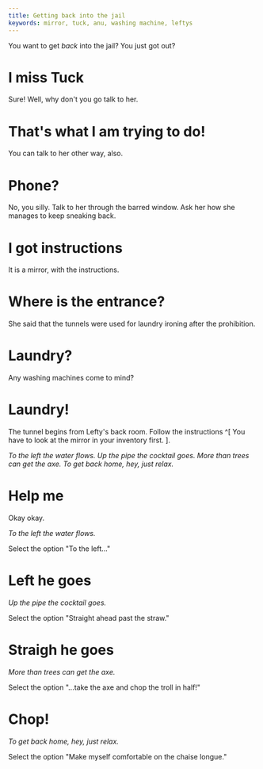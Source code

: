 ```yaml
---
title: Getting back into the jail
keywords: mirror, tuck, anu, washing machine, leftys
---
```


You want to get _back_ into the jail? You just got out?

# I miss Tuck
Sure! Well, why don't you go talk to her.

# That's what I am trying to do!
You can talk to her other way, also.

# Phone?
No, you silly. Talk to her through the barred window.
Ask her how she manages to keep sneaking back.

# I got instructions
It is a mirror, with the instructions.

# Where is the entrance?
She said that the tunnels were used for laundry ironing after the prohibition.

# Laundry?
Any washing machines come to mind?

# Laundry!
The tunnel begins from Lefty's back room. Follow the instructions ^[ You have to look at the mirror in your inventory first. ].

_To the left the water flows. Up the pipe the cocktail goes. More than trees can get the axe. To get back home, hey, just relax._

# Help me
Okay okay.

_To the left the water flows._

Select the option "To the left..."

# Left he goes
_Up the pipe the cocktail goes._

Select the option "Straight ahead past the straw."

# Straigh he goes
_More than trees can get the axe._

Select the option "...take the axe and chop the troll in half!"

# Chop!
_To get back home, hey, just relax._

Select the option "Make myself comfortable on the chaise longue."
